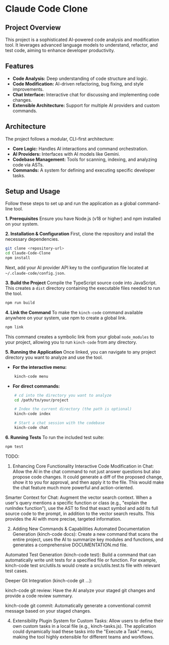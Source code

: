 # Claude Code Clone

## Project Overview
This project is a sophisticated AI-powered code analysis and modification tool. It leverages advanced language models to understand, refactor, and test code, aiming to enhance developer productivity.

## Features
* **Code Analysis:** Deep understanding of code structure and logic.
* **Code Modification:** AI-driven refactoring, bug fixing, and style improvements.
* **Chat Interface:** Interactive chat for discussing and implementing code changes.
* **Extensible Architecture:** Support for multiple AI providers and custom commands.

## Architecture
The project follows a modular, CLI-first architecture:
* **Core Logic:** Handles AI interactions and command orchestration.
* **AI Providers:** Interfaces with AI models like Gemini.
* **Codebase Management:** Tools for scanning, indexing, and analyzing code via ASTs.
* **Commands:** A system for defining and executing specific developer tasks.

## Setup and Usage
Follow these steps to set up and run the application as a global command-line tool.

**1. Prerequisites**
Ensure you have Node.js (v18 or higher) and npm installed on your system.

**2. Installation & Configuration**
First, clone the repository and install the necessary dependencies.
```bash
git clone <repository-url>
cd Claude-Code-Clone
npm install
```
Next, add your AI provider API key to the configuration file located at `~/.claude-code/config.json`.

**3. Build the Project**
Compile the TypeScript source code into JavaScript. This creates a `dist` directory containing the executable files needed to run the tool.
```bash
npm run build
```

**4. Link the Command**
To make the `kinch-code` command available anywhere on your system, use npm to create a global link.
```bash
npm link
```
This command creates a symbolic link from your global `node_modules` to your project, allowing you to run `kinch-code` from any directory.

**5. Running the Application**
Once linked, you can navigate to any project directory you want to analyze and use the tool.

* **For the interactive menu:**
```bash
    kinch-code menu
```
* **For direct commands:**
```bash
    # cd into the directory you want to analyze
    cd /path/to/your/project

    # Index the current directory (the path is optional)
    kinch-code index

    # Start a chat session with the codebase
    kinch-code chat
```
**6. Running Tests**
To run the included test suite:
```bash
npm test
```


TODO:
1. Enhancing Core Functionality
Interactive Code Modification in Chat: Allow the AI in the chat command to not just answer questions but also propose code changes. It could generate a diff of the proposed change, show it to you for approval, and then apply it to the file. This would make the chat feature much more powerful and action-oriented.

Smarter Context for Chat: Augment the vector search context. When a user's query mentions a specific function or class (e.g., "explain the runIndex function"), use the AST to find that exact symbol and add its full source code to the prompt, in addition to the vector search results. This provides the AI with more precise, targeted information.

2. Adding New Commands & Capabilities
Automated Documentation Generation (kinch-code docs): Create a new command that scans the entire project, uses the AI to summarize key modules and functions, and generates a comprehensive DOCUMENTATION.md file.

Automated Test Generation (kinch-code test): Build a command that can automatically write unit tests for a specified file or function. For example, kinch-code test src/utils.ts would create a src/utils.test.ts file with relevant test cases.

Deeper Git Integration (kinch-code git ...):

kinch-code git review: Have the AI analyze your staged git changes and provide a code review summary.

kinch-code git commit: Automatically generate a conventional commit message based on your staged changes.

4. Extensibility
Plugin System for Custom Tasks: Allow users to define their own custom tasks in a local file (e.g., kinch-tasks.js). The application could dynamically load these tasks into the "Execute a Task" menu, making the tool highly extensible for different teams and workflows.